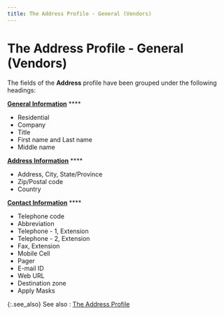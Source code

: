```yaml
---
title: The Address Profile - General (Vendors)
---
```


# The Address Profile - General (Vendors)


The fields of the **Address** profile  have been grouped under the following headings:


[**General Information**]({{site.mv_baseurl}}/creating/address-tab/address/general/the_address_profile_general_information_address_tab_vendor_profile.html) ****

- Residential
- Company
- Title
- First name  and Last name
- Middle name



[**Address Information**]({{site.mv_baseurl}}/creating/address-tab/address/general/the_address_profile_address_general_tab_address_vendor_profile.html) ****

- Address, City,  State/Province
- Zip/Postal  code
- Country



[**Contact Information**]({{site.mv_baseurl}}/creating/address-tab/address/general/the_address_profile_contact_information_general_tab_address_tab_vendors_profile.html) ****

- Telephone code
- Abbreviation
- Telephone -  1, Extension
- Telephone -  2, Extension
- Fax, Extension
- Mobile Cell
- Pager
- E-mail  ID
- Web URL
- Destination  zone
- Apply Masks



{:.see_also}
See also
: [The  Address Profile]({{site.mv_baseurl}}/creating/address-tab/address/the_address_profile_vendor_steps.html)
